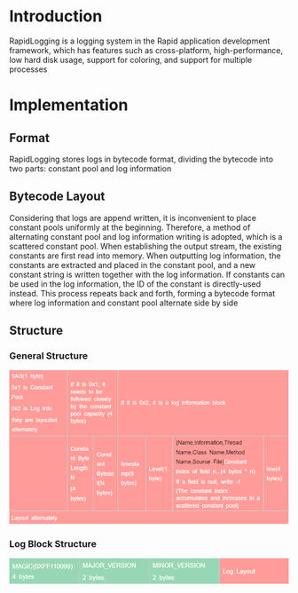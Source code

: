 # Introduction
RapidLogging is a logging system in the Rapid application development framework, 
which has features such as cross-platform, high-performance, low hard disk usage, support for coloring, and support for multiple processes

# Implementation
## Format
RapidLogging stores logs in bytecode format, dividing the bytecode into two parts: constant pool and log information
## Bytecode Layout
Considering that logs are append written, it is inconvenient to place constant pools uniformly at the beginning. 
Therefore, a method of alternating constant pool and log information writing is adopted, which is a scattered constant pool.
When establishing the output stream, the existing constants are first read into memory. 
When outputting log information, the constants are extracted and placed in the constant pool,
and a new constant string is written together with the log information. 
If constants can be used in the log information, the ID of the constant is directly-used instead. 
This process repeats back and forth, forming a bytecode format where log information and constant pool alternate side by side
## Structure
### General Structure
![img.png](readme/log-structure.png)
### Log Block Structure
![img.png](readme/general-structure.png)
